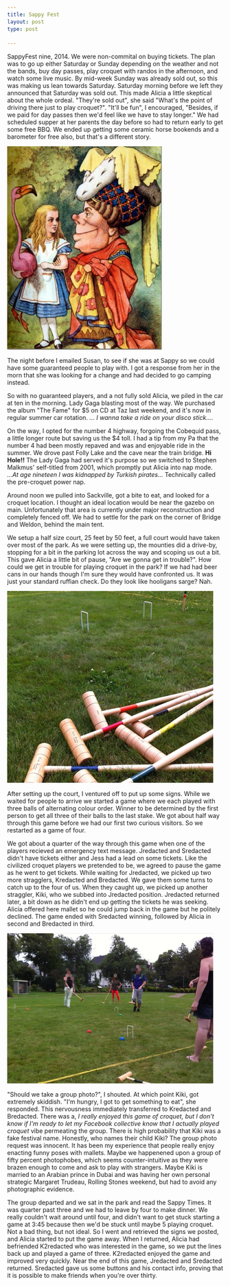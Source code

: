 ```yaml
---
title: Sappy Fest
layout: post
type: post

---
```


SappyFest nine, 2014. We were non-commital on buying tickets.  The plan was to go up either Saturday or Sunday depending on the weather and not the bands, buy day passes, play croquet with randos in the afternoon, and watch some live music.  By mid-week Sunday was already sold out, so this was making us lean towards Saturday.  Saturday morning before we left they announced that Saturday was sold out.  This made Alicia a little skeptical about the whole ordeal.  "They're sold out", she said "What's the point of driving there just to play croquet?".  "It'll be fun", I encouraged, "Besides,  if we paid for day passes then we'd feel like we have to stay longer."  We had scheduled supper at her parents the day before so had to return early to get some free BBQ. We ended up getting some ceramic horse bookends and a barometer for free also, but that's a different story.

<img src="/images/alice.jpg" />

The night before I emailed Susan, to see if she was at Sappy so we could have some guaranteed people to play with.  I got a response from her in the morn that she was looking for a change and had decided to go camping instead. 

So with no guaranteed players, and a not fully sold Alicia, we piled in the car at ten in the morning.  Lady Gaga blasting most of the way.  We purchased the album "The Fame" for $5 on CD at Taz last weekend, and it's now in regular summer car rotation.  _... I wanna take a ride on your disco stick...._

On the way, I opted for the number 4 highway, forgoing the Cobequid pass, a little longer route but saving us the $4 toll.  I had a tip from my Pa that the number 4 had been mostly repaved and was and enjoyable ride in the summer.  We drove past Folly Lake and the cave near the train bridge. __Hi Hole!!__  The Lady Gaga had served it's purpose so we switched to Stephen Malkmus' self-titled from 2001, which promptly put Alicia into nap mode. _...At age nineteen I was kidnapped by Turkish pirates..._  Technically called the pre-croquet power nap.

Around noon we pulled into Sackville, got a bite to eat, and looked for a croquet location.  I thought an ideal location would be near the gazebo on main.  Unfortunately that area is currently under major reconstruction and completely fenced off.  We had to settle for the park on the corner of Bridge and Weldon, behind the main tent.

We setup a half size court, 25 feet by 50 feet, a full court would have taken over most of the park.  As we were setting up, the mounties did a drive-by, stopping for a bit in the parking lot across the way and scoping us out a bit.  This gave Alicia a little bit of pause, "Are we gonna get in trouble?".  How could we get in trouble for playing croquet in the park?  If we had had beer cans in our hands though I'm sure they would have confronted us.  It was just your standard ruffian check.  Do they look like hooligans sarge?  Nah.

<img src="/images/Sappyfest1.jpg" />

After setting up the court, I ventured off to put up some signs.  While we waited for people to arrive we started a game where we each played with three balls of alternating colour order.  Winner to be determined by the first person to get all three of their balls to the last stake.  We got about half way through this game before we had our first two curious visitors.  So we restarted as a game of four.

We got about a quarter of the way through this game when one of the players recieved an emergency text message.  J<span class="redacted">redacted</span> and S<span class="redacted">redacted</span> didn't have tickets either and Jess had a lead on some tickets.  Like the civilized croquet players we pretended to be, we agreed to pause the game as he went to get tickets.  While waiting for J<span class="redacted">redacted</span>, we picked up two more stragglers, K<span class="redacted">redacted</span> and B<span class="redacted">redacted</span>.  We gave them some turns to catch up to the four of us.  When they caught up, we picked up another straggler, Kiki, who we subbed into J<span class="redacted">redacted</span> position. J<span class="redacted">redacted</span> returned later, a bit down as he didn't end up getting the tickets he was seeking.  Alicia offered here mallet so he could jump back in the game but he politely declined.  The game ended with S<span class="redacted">redacted</span> winning, followed by Alicia in second and B<span class="redacted">redacted</span> in third.


<img src="/images/Sappyfest2.jpg" />

"Should we take a group photo?", I shouted.  At which point Kiki, got extremely skiddish.  "I'm hungry, I got to get something to eat", she responded.  This nervousness immediately transferred to K<span class="redacted">redacted</span> and B<span class="redacted">redacted</span>.  There was a, _I really enjoyed this game of croquet, but I don't know if I'm ready to let my Facebook collective know that I actually played croquet_ vibe permeating the group.  There is high probability that Kiki was a fake festival name. Honestly, who names their child Kiki?  The group photo request was innocent.  It has been my experience that people really enjoy enacting funny poses with mallets.  Maybe we happenened upon a group of fifty percent photophobes, which seems counter-intuitive as they were brazen enough to come and ask to play with strangers.  Maybe Kiki is married to an Arabian prince in Dubai and was having her own personal strategic Margaret Trudeau, Rolling Stones weekend, but had to avoid any photographic evidence.

The group departed and we sat in the park and read the Sappy Times.  It was quarter past three and we had to leave by four to make dinner.  We really couldn't wait around until four, and didn't want to get stuck starting a game at 3:45 because then we'd be stuck until maybe 5 playing croquet.  Not a bad thing, but not ideal.  So I went and retrieved the signs we posted, and Alicia started to put the game away.  When I returned, Alicia had befriended K2<span class="redacted">redacted</span> who was interested in the game, so we put the lines back up and played a game of three.  K2<span class="redacted">redacted</span> enjoyed the game and improved very quickly.  Near the end of this game, J<span class="redacted">redacted</span> and S<span class="redacted">redacted</span> returned.  S<span class="redacted">redacted</span> gave us some buttons and his contact info, proving that it is possible to make friends when you're over thirty.
